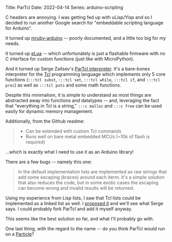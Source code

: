 Title: ParTcl
Date: 2022-04-14
Series: arduino-scripting

C headers are annoying. I was getting fed up with uLisp/Yisp and so I decided to run another Google search for "embeddable scripting language for Arduino".

It turned up [mruby-arduino](https://github.com/kyab/mruby-arduino) -- poorly documented, and a little too big for my needs.

It turned up [eLua](http://www.eluaproject.net/) -- which unfortunately is just a flashable firmware with no C interface for custom functions (just like with MicroPython).

And it turned up Serge Zaitsev's [ParTcl interpreter](https://zserge.com/posts/tcl-interpreter/). It's a bare-bones interpreter for the [Tcl](https://en.wikipedia.org/wiki/Tcl) programming language which implements only 5 core functions (`:::tcl subst`, `:::tcl set`, `:::tcl while`, `:::tcl if`, and `:::tcl proc`) as well as `:::tcl puts` and some math functions.

Despite this minimalism, it is simple to understand as most things are abstracted away into functions and datatypes -- and, leveraging the fact that "everything in Tcl is a string," `:::c malloc` and `:::c free` can be used easily for dynamic memory management.

Additionally, from the Github readme:

> * Can be extended with custom Tcl commands
> * Runs well on bare metal embedded MCUs (~10k of flash is required)

...which is exactly what I need to use it as an Arduino library!

There are a few bugs -- namely this one:

> In the default implementation lists are implemented as raw strings that add some escaping (braces) around each iterm. It's a simple solution that also reduces the code, but in some exotic cases the escaping can become wrong and invalid results will be returned.

Using my experience from Lisp lists, I saw that Tcl lists could be implemented as a linked list as well. I [proposed it](https://github.com/zserge/partcl/issues/14) and we'll see what Serge says. I could probably fork ParTcl and add it myself anyway.

This seems like the best solution so far, and what I'll probably go with.

One last thing, with the regard to the name -- do you think ParTcl would run on a [Particle](https://www.sparkfun.com/products/13774)?
